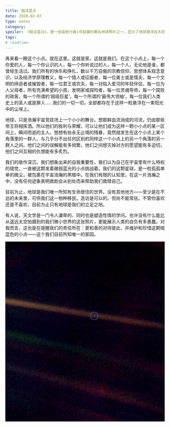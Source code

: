 ```yaml
---
title: 暗淡蓝点
date: 2020-02-07
type: notes
category:
spoiler: 《暗淡蓝点》，是一张由旅行者1号拍摄的著名地球照片之一，显示了地球悬浮在太阳系漆黑的背景中。亦由这张照片使美国著名天文学家卡尔·萨根博士因而得到灵感，写成了《Pale Blue Dot》
tags:
# readtime:
---
```


再来看一眼这个小点。就在这里。这就是家。这就是我们。在这个小点上，每一个你爱的人，每一个你认识的人，每一个你听说过的人，每一个人，无论他是谁，都曾经生活过。我们所有的快乐和挣扎，数以千万自傲的宗教信仰、思想体系观念意识，以及经济学原理教义，每一个猎人或征服者，每一位勇士或是懦夫，每一个文明的缔造者或摧毁者，每一位君王或农夫，每一对陷入爱河的年轻伴侣，每一位为人父母者，所有充满希望的小孩，发明家或探险者，每一位灵魂导师，每一个腐败的政客，每一个所谓的‘超级巨星’，每一个所谓的‘最伟大领袖’，每一位我们人类史上的圣人或是罪人……我们的一切一切，全部都存在于这样一粒悬浮在一束阳光中的尘埃上。

地球，只是浩瀚宇宙竞技场上一个小小的舞台。想那鲜血流淌成的河流，仍由那些帝王将相挥洒。所以他们的胜利与荣耀，可以让他们成为这样一颗小小点的某一区间上，瞬间而逝的主人。想想有些永无止境的残暴，竟然就发生在这个小点上某个角落里的一群人、与几乎分不出任何区别的同样这一个小点上的另一个角落的另一群人之间。他们之间的误解能有多频繁，他们之间想灭掉对方的愿望能有多迫切，他们之间互相的仇恨能有多炙烈。

我们的故作深沉，我们想象出来的自我重要性，我们以为自己在宇宙里有什么特权的错觉，一直被这颗发着微弱蓝光的小点挑战着。我们的这颗星球，是一粒孤孤单单的微尘，被包裹在宇宙浩瀚的黑暗中。在我们有限的认知里，在这一片浩瀚之中，没有任何迹象表明救助会从别处而来帮助我们救赎自己。

目前为止，地球是我们唯一所知有生命居住的世界。没有其他地方——至少是在不远的未来里，可供我们这一物种移民。造访是可以的，但尚不能常驻。不管你喜欢还是不喜欢，目前为止只有地球是我们的立足之地。

有人说，天文学是一门令人谦卑的、同时也是塑造性情的学问。也许没有什么能比从遥远太空拍摄到的我们微小世界的这张照片，更能展示人类的自负有多愚蠢。对我而言，这也是在提醒我们的责任所在：更和善的对待彼此，并维护和珍惜这颗暗蓝色的小点——这个我们目前所知唯一的家园。

![PaleBlueDot](./PaleBlueDot.jpg)
